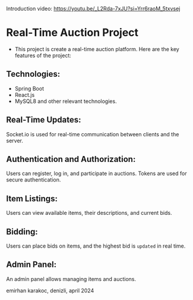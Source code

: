 Introduction video: https://youtu.be/_L2Rda-7xJU?si=Yrr6raoM_5txvsej

# Real-Time Auction Project
- This project is create a real-time auction platform. Here are the key features of the project:

## Technologies:
- Spring Boot
- React.js
- MySQL8 and other relevant technologies.
## Real-Time Updates: 
Socket.io is used for real-time communication between clients and the server.
## Authentication and Authorization:
Users can register, log in, and participate in auctions. Tokens are used for secure authentication.
## Item Listings:
Users can view available items, their descriptions, and current bids.
## Bidding:
Users can place bids on items, and the highest bid is `updated` in real time.
## Admin Panel: 
An admin panel allows managing items and auctions.

emirhan karakoc, denizli, april 2024
